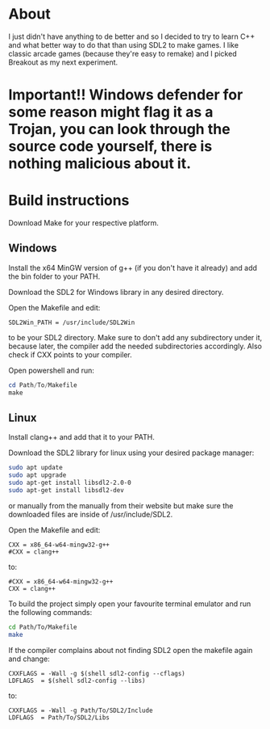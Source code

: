 # About
I just didn't have anything to de better and so I decided to try to learn C++ and what better way to do that than using SDL2 to make games. I like classic arcade games (because they're easy to remake) and I picked Breakout as my next experiment.

# Important!! Windows defender for some reason might flag it as a Trojan, you can look through the source code yourself, there is nothing malicious about it.

# Build instructions

Download Make for your respective platform.

## Windows
Install the x64 MinGW version of g++ (if you don't have it already) and add the bin folder to your PATH.

Download the SDL2 for Windows library in any desired directory.

Open the Makefile and edit:
```make
SDL2Win_PATH = /usr/include/SDL2Win
```
to be your SDL2 directory. Make sure to don't add any subdirectory under it, because later, the compiler add the needed subdirectories accordingly.
Also check if CXX points to your compiler.

Open powershell and run:
```Powershell
cd Path/To/Makefile
make
```

## Linux
Install clang++ and add that it to your PATH.

Download the SDL2 library for linux using your desired package manager:
```Bash
sudo apt update
sudo apt upgrade
sudo apt-get install libsdl2-2.0-0
sudo apt-get install libsdl2-dev
```
or manually from the manually from their website but make sure the downloaded files are inside of /usr/include/SDL2.

Open the Makefile and edit:
```make
CXX = x86_64-w64-mingw32-g++
#CXX = clang++
```
to:
```make
#CXX = x86_64-w64-mingw32-g++
CXX = clang++
```

To build the project simply open your favourite terminal emulator and run the following commands:
```Bash
cd Path/To/Makefile
make
```

If the compiler complains about not finding SDL2 open the makefile again and change:
```make
CXXFLAGS = -Wall -g $(shell sdl2-config --cflags)
LDFLAGS  = $(shell sdl2-config --libs)
```
to:
```make
CXXFLAGS = -Wall -g Path/To/SDL2/Include
LDFLAGS  = Path/To/SDL2/Libs
```
